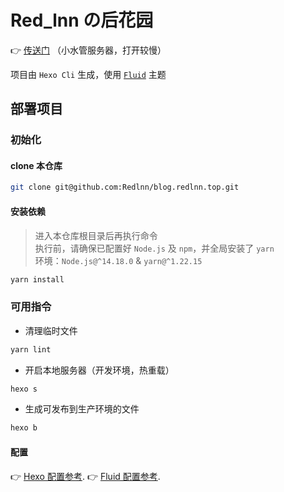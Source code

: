 # Red_lnn の后花园

 👉 [传送门](https://blog.redlnn.top/) （小水管服务器，打开较慢）

项目由 `Hexo Cli` 生成，使用 [`Fluid`](https://github.com/fluid-dev/hexo-theme-fluid) 主题

## 部署项目

### 初始化

#### clone 本仓库

```bash
git clone git@github.com:Redlnn/blog.redlnn.top.git
```

#### 安装依赖

> 进入本仓库根目录后再执行命令  
  执行前，请确保已配置好 `Node.js` 及 `npm`，并全局安装了 `yarn`  
  环境：`Node.js@^14.18.0` & `yarn@^1.22.15`

```bash
yarn install
```

### 可用指令

- 清理临时文件

```bash
yarn lint
```

- 开启本地服务器（开发环境，热重载）

```bash
hexo s
```

- 生成可发布到生产环境的文件

```bash
hexo b
```

#### 配置

👉 [Hexo 配置参考](https://hexo.io/zh-cn/docs/).
👉 [Fluid 配置参考](https://hexo.fluid-dev.com/docs/start/).
